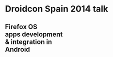 # Droidcon Spain 2014 talk
## **Firefox OS**<br> apps development<br> & integration in<br> **Android**
